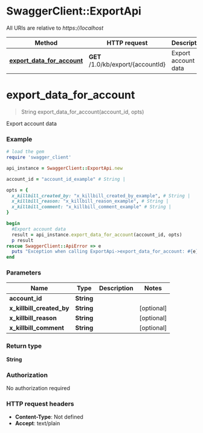 # SwaggerClient::ExportApi

All URIs are relative to *https://localhost*

Method | HTTP request | Description
------------- | ------------- | -------------
[**export_data_for_account**](ExportApi.md#export_data_for_account) | **GET** /1.0/kb/export/{accountId} | Export account data


# **export_data_for_account**
> String export_data_for_account(account_id, opts)

Export account data



### Example
```ruby
# load the gem
require 'swagger_client'

api_instance = SwaggerClient::ExportApi.new

account_id = "account_id_example" # String | 

opts = { 
  x_killbill_created_by: "x_killbill_created_by_example", # String | 
  x_killbill_reason: "x_killbill_reason_example", # String | 
  x_killbill_comment: "x_killbill_comment_example" # String | 
}

begin
  #Export account data
  result = api_instance.export_data_for_account(account_id, opts)
  p result
rescue SwaggerClient::ApiError => e
  puts "Exception when calling ExportApi->export_data_for_account: #{e}"
end
```

### Parameters

Name | Type | Description  | Notes
------------- | ------------- | ------------- | -------------
 **account_id** | **String**|  | 
 **x_killbill_created_by** | **String**|  | [optional] 
 **x_killbill_reason** | **String**|  | [optional] 
 **x_killbill_comment** | **String**|  | [optional] 

### Return type

**String**

### Authorization

No authorization required

### HTTP request headers

 - **Content-Type**: Not defined
 - **Accept**: text/plain



